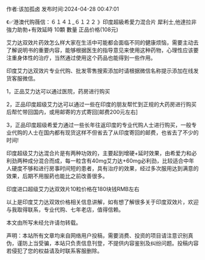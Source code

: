 <p>作者:该加孤卤 发布时间:2024-04-28 00:47:01</p>
<p>《✅港澳代购薇信：６１４１_６１２２ 》印度超級希愛力混合片 犀利士,他達拉非 強力助勃+有效延時 10顆 數量 正品价格(108元) </p>
									<p>艾力达双效片药效怎么样大家在生活中可能都会面临不同的健康烦恼，需要主动去了解说明书的重要内容，能够根据医生的指导意见来使用这种药物，心理性应该要注重身体性的治疗，当然通过使用这个药品也能得到一些作用。</p><p>印度艾力达双效片专业代购、批发零售搜索添加时请根据微信名称提示添加在线发货客服微信。</p><p></p><p>1，正品艾力达可以通过医院，药房进行购买</p><p>2，正品印度超级艾力达可以通过一些在印度的朋友帮忙到正规的大药房进行购买后帮忙带回国内，或用邮寄的方式寄回[邮费200元左右]</p><p>3，正品印度超级希爱力通过一些长年往返印度的专业代购人士进行购买，一般专业代购的人士在国内都有现货这样不但省去了从印度寄回的邮费，也省去了不少的时间!</p><p>印度超级艾力达混合片是有两种功效的，主要起到增硬+延时效果，由希爱力和必利劲两种成分混合而成，每一粒含有40mg艾力达+60mg必利劲，比较适合中年人硬度不够和进行房事时间短的患者，具有治疗的效果，经过多次服用达到满意的效果，后期不用服葯也能比之前改善很多。</p><p>印度进口超级艾力达双效片10粒价格在180块钱RMB左右</p><p>以上是印度艾力达双效价格相关信息讲解，如有想了解很多关于印度双效片，欢迎与我取得联系，专业代购、七年老店，值得信赖。</p><p>本文由所写未经允许请勿转载。</p>				声明：本站所有文章均来自网络用户投稿，需要消费、投资的项目请注意识别真伪，谨防上当受骗，本站只负责信息刊登，不提供内容鉴别及纠纷问题。投稿内容若侵犯了您的权益请及时联系客服删除。				
